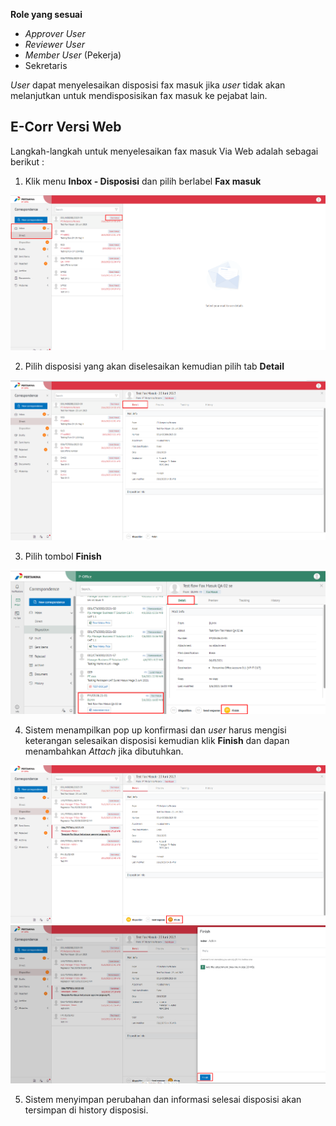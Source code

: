 **Role yang sesuai**

- *Approver User*
- *Reviewer User*
- *Member User* (Pekerja)
- Sekretaris

*User* dapat menyelesaikan disposisi fax masuk jika *user* tidak akan melanjutkan untuk mendisposisikan fax masuk ke pejabat lain. 

## **E-Corr Versi Web**

Langkah-langkah untuk menyelesaikan fax masuk Via Web adalah sebagai berikut :

1. Klik menu **Inbox - Disposisi** dan pilih berlabel **Fax masuk**

![gambar](FaxMasuk/FM_WEB/Customdispo01.png) 

2. Pilih disposisi yang akan diselesaikan kemudian pilih tab **Detail**

![gambar](FaxMasuk/FM_WEB/Customdispo02.png) 

3. Pilih tombol **Finish**

![gambar](FaxMasuk/FM_WEB/02SelesaiDisposisi03.png) 

4. Sistem menampilkan pop up konfirmasi dan *user* harus mengisi keterangan selesaikan disposisi kemudian klik **Finish** dan dapan menambahkan *Attach* jika dibutuhkan.

![gambar](FaxMasuk/FM_WEB/Finish01.png)  
![gambar](FaxMasuk/FM_WEB/Finish02.png)  

5. Sistem menyimpan perubahan dan informasi selesai disposisi akan tersimpan di history disposisi.



